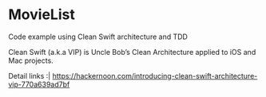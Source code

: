 # MovieList
Code example using Clean Swift architecture and TDD

Clean Swift (a.k.a VIP) is Uncle Bob’s Clean Architecture applied to iOS and Mac projects.

Detail links :|
https://hackernoon.com/introducing-clean-swift-architecture-vip-770a639ad7bf
